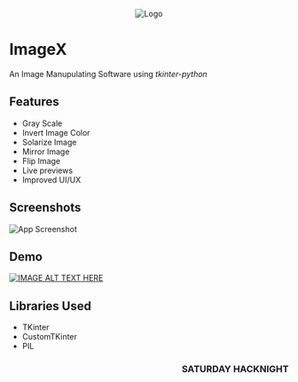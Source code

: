 <div align='center'>

![Logo](https://raw.githubusercontent.com/Straw-x-Hats/SHN-tkinter/main/ImageX/Assets/imagex.png?token=GHSAT0AAAAAABXAGD23GBYD3472NSFMUTGMY4LWMFA)

</div>

# ImageX

An Image Manupulating Software using *tkinter-python*


## Features

- Gray Scale
- Invert Image Color
- Solarize Image
- Mirror Image
- Flip Image
- Live previews
- Improved UI/UX


## Screenshots

![App Screenshot](https://raw.githubusercontent.com/Straw-x-Hats/SHN-tkinter/main/ImageX/Assets/saturdayhacknight.jpg?token=GHSAT0AAAAAABXAGD23OP4L2GDTZ45DHXXOY4LWQJQ)


## Demo

[![IMAGE ALT TEXT HERE](https://images.pond5.com/youtube-player-overlay-footage-090868775_iconl.jpeg)](https://drive.google.com/file/d/1Kcb2h2r6aocwBjFbMf1byXgbGrdsG7KI/view)


## Libraries Used

- TKinter
- CustomTKinter
- PIL

<div align='end'>

### SATURDAY HACKNIGHT

</div>
